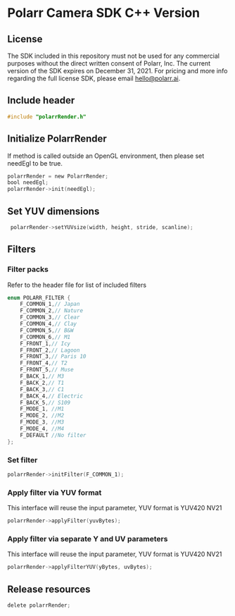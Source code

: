 # Polarr Camera SDK C++ Version
## License
The SDK included in this repository must not be used for any commercial purposes without the direct written consent of Polarr, Inc. The current version of the SDK expires on December 31, 2021. For pricing and more info regarding the full license SDK, please email [hello@polarr.ai](mailto:hello@polarr.ai).

## Include header
```objectivec
#include "polarrRender.h"
```
## Initialize PolarrRender
If method is called outside an OpenGL environment, then please set needEgl to be true.
```objectivec
polarrRender = new PolarrRender;
bool needEgl;
polarrRender->init(needEgl);
```
## Set YUV dimensions
```objectivec
 polarrRender->setYUVsize(width, height, stride, scanline);
```
## Filters
### Filter packs
Refer to the header file for list of included filters
```objectivec
enum POLARR_FILTER {
    F_COMMON_1,// Japan
    F_COMMON_2,// Nature
    F_COMMON_3,// Clear
    F_COMMON_4,// Clay
    F_COMMON_5,// B&W
    F_COMMON_6,// M1
    F_FRONT_1,// Icy
    F_FRONT_2,// Lagoon
    F_FRONT_3,// Paris 10
    F_FRONT_4,// T2
    F_FRONT_5,// Muse
    F_BACK_1,// M3
    F_BACK_2,// T1
    F_BACK_3,// C1
    F_BACK_4,// Electric
    F_BACK_5,// S109
    F_MODE_1, //M1
    F_MODE_2, //M2
    F_MODE_3, //M3
    F_MODE_4, //M4
    F_DEFAULT //No filter
};
```
### Set filter
```objectivec
polarrRender->initFilter(F_COMMON_1);
```
### Apply filter via YUV format
This interface will reuse the input parameter, YUV format is YUV420 NV21
```objectivec
polarrRender->applyFilter(yuvBytes);
```
### Apply filter via separate Y and UV parameters
This interface will reuse the input parameter, YUV format is YUV420 NV21
```objectivec
polarrRender->applyFilterYUV(yBytes, uvBytes);
```
## Release resources 
```objectivec
delete polarrRender;
```
